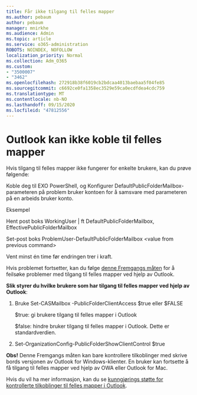 ```yaml
---
title: Får ikke tilgang til felles mapper
ms.author: pebaum
author: pebaum
manager: mnirkhe
ms.audience: Admin
ms.topic: article
ms.service: o365-administration
ROBOTS: NOINDEX, NOFOLLOW
localization_priority: Normal
ms.collection: Adm_O365
ms.custom:
- "3500007"
- "3462"
ms.openlocfilehash: 272918b38f6019cb2bdcaa4013baebaa5f04fe85
ms.sourcegitcommit: c6692ce0fa1358ec3529e59ca0ecdfdea4cdc759
ms.translationtype: MT
ms.contentlocale: nb-NO
ms.lasthandoff: 09/15/2020
ms.locfileid: "47812556"
---
```

# <a name="outlook-cannot-connect-to-public-folders"></a>Outlook kan ikke koble til felles mapper

Hvis tilgang til felles mapper ikke fungerer for enkelte brukere, kan du prøve følgende:

Koble deg til EXO PowerShell, og Konfigurer DefaultPublicFolderMailbox-parameteren på problem bruker kontoen for å samsvare med parameteren på en arbeids bruker konto.

Eksempel

Hent post boks WorkingUser | ft DefaultPublicFolderMailbox, EffectivePublicFolderMailbox

Set-post boks ProblemUser-DefaultPublicFolderMailbox \<value from previous command>

Vent minst én time før endringen trer i kraft.

Hvis problemet fortsetter, kan du følge [denne Fremgangs måten](https://aka.ms/pfcte) for å feilsøke problemer med tilgang til felles mapper ved hjelp av Outlook.
 
**Slik styrer du hvilke brukere som har tilgang til felles mapper ved hjelp av Outlook**:

1.  Bruke Set-CASMailbox <mailboxname> -PublicFolderClientAccess $true eller $FALSE  
      
    $true: gi brukere tilgang til felles mapper i Outlook  
      
    $false: hindre bruker tilgang til felles mapper i Outlook. Dette er standardverdien.  
        
2.  Set-OrganizationConfig-PublicFolderShowClientControl $true   
      
**Obs!** Denne Fremgangs måten kan bare kontrollere tilkoblinger med skrive bords versjonen av Outlook for Windows-klienter. En bruker kan fortsette å få tilgang til felles mapper ved hjelp av OWA eller Outlook for Mac.
 
Hvis du vil ha mer informasjon, kan du se [kunngjørings støtte for kontrollerte tilkoblinger til felles mapper i Outlook](https://aka.ms/controlpf).
